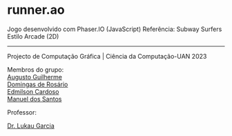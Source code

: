 # runner.ao
Jogo desenvolvido com Phaser.IO (JavaScript)
Referência: Subway Surfers
Estilo Arcade (2D)
<hr>
Projecto de Computação Gráfica | Ciência da Computação-UAN 2023 <br>
<p>
Membros do grupo: <br>
<a href="https://github.com/AugustomcGuilherme">Augusto Guilherme</a> <br>
<a href="https://github.com/mannuelst/runner.ao">Domingas de Rosário </a> <br>
<a href="https://github.com/Edmilson99">Edmilson Cardoso </a> <br>
<a href="https://github.com/mannuelst">Manuel dos Santos </a>
</p>

Professor: <p><a href="https://github.com/ManuelismoXp">Dr. Lukau Garcia </a></p>
